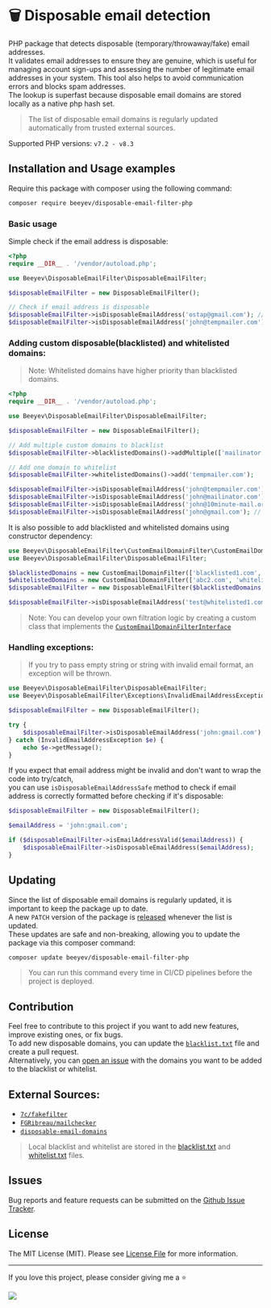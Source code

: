 # 🗑 Disposable email detection

PHP package that detects disposable (temporary/throwaway/fake) email addresses.  
It validates email addresses to ensure they are genuine,
which is useful for managing account sign-ups and assessing the number of legitimate email addresses in your system.
This tool also helps to avoid communication errors and blocks spam addresses.  
The lookup is superfast because disposable email domains are stored locally as a native php hash set.

> The list of disposable email domains is regularly updated automatically from trusted external sources.

Supported PHP versions: `v7.2 - v8.3`

## Installation and Usage examples

Require this package with composer using the following command:

```bash
composer require beeyev/disposable-email-filter-php
```

### Basic usage

Simple check if the email address is disposable:

```php
<?php
require __DIR__ . '/vendor/autoload.php';

use Beeyev\DisposableEmailFilter\DisposableEmailFilter;

$disposableEmailFilter = new DisposableEmailFilter();

// Check if email address is disposable
$disposableEmailFilter->isDisposableEmailAddress('ostap@gmail.com'); // false
$disposableEmailFilter->isDisposableEmailAddress('john@tempmailer.com'); // true
```

### Adding custom disposable(blacklisted) and whitelisted domains:

> Note: Whitelisted domains have higher priority than blacklisted domains.

```php
<?php
require __DIR__ . '/vendor/autoload.php';

use Beeyev\DisposableEmailFilter\DisposableEmailFilter;

$disposableEmailFilter = new DisposableEmailFilter();

// Add multiple custom domains to blacklist
$disposableEmailFilter->blacklistedDomains()->addMultiple(['mailinator.com', '10minute-mail.org']);

// Add one domain to whitelist
$disposableEmailFilter->whitelistedDomains()->add('tempmailer.com');

$disposableEmailFilter->isDisposableEmailAddress('john@tempmailer.com'); // false (because it's whitelisted now)
$disposableEmailFilter->isDisposableEmailAddress('john@mailinator.com'); // true
$disposableEmailFilter->isDisposableEmailAddress('john@10minute-mail.org'); // true
$disposableEmailFilter->isDisposableEmailAddress('john@gmail.com'); // false
```

It is also possible to add blacklisted and whitelisted domains using constructor dependency:

```php
use Beeyev\DisposableEmailFilter\CustomEmailDomainFilter\CustomEmailDomainFilter;
use Beeyev\DisposableEmailFilter\DisposableEmailFilter;

$blacklistedDomains = new CustomEmailDomainFilter(['blacklisted1.com', 'blacklisted2.com', 'blacklisted3.com']);
$whitelistedDomains = new CustomEmailDomainFilter(['abc2.com', 'whitelisted1.com']);
$disposableEmailFilter = new DisposableEmailFilter($blacklistedDomains, $whitelistedDomains);

$disposableEmailFilter->isDisposableEmailAddress('test@whitelisted1.com'); // false - whitelisted
```

> Note: You can develop your own filtration logic by creating a custom class that implements the [`CustomEmailDomainFilterInterface`](https://github.com/beeyev/disposable-email-filter-php/blob/master/src/CustomEmailDomainFilter/CustomEmailDomainFilterInterface.php)

### Handling exceptions:

> If you try to pass empty string or string with invalid email format, an exception will be thrown.

```php
use Beeyev\DisposableEmailFilter\DisposableEmailFilter;
use Beeyev\DisposableEmailFilter\Exceptions\InvalidEmailAddressException;

$disposableEmailFilter = new DisposableEmailFilter();

try {
    $disposableEmailFilter->isDisposableEmailAddress('john:gmail.com'); // Exception will be thrown because of invalid email format
} catch (InvalidEmailAddressException $e) {
    echo $e->getMessage();
}
```

If you expect that email address might be invalid and don't want to wrap the code into try/catch,  
you can use `isDisposableEmailAddressSafe` method to check if email address is correctly formatted before checking if it's disposable:

```php
$disposableEmailFilter = new DisposableEmailFilter();

$emailAddress = 'john:gmail.com';

if ($disposableEmailFilter->isEmailAddressValid($emailAddress)) {
    $disposableEmailFilter->isDisposableEmailAddress($emailAddress);
}
```
## Updating

Since the list of disposable email domains is regularly updated, it is important to keep the package up to date.  
A new `PATCH` version of the package is [released](https://github.com/beeyev/disposable-email-filter-php/releases/) whenever the list is updated.  
These updates are safe and non-breaking, allowing you to update the package via this composer command:  
```bash
composer update beeyev/disposable-email-filter-php
```
> You can run this command every time in CI/CD pipelines before the project is deployed.

## Contribution

Feel free to contribute to this project if you want to add new features, improve existing ones, or fix bugs.  
To add new disposable domains, you can update the [`blacklist.txt`](https://github.com/beeyev/disposable-email-filter-php/blob/master/blacklist.txt) file and create a pull request.  
Alternatively, you can [open an issue](https://github.com/beeyev/disposable-email-filter-php/issues) with the domains you want to be added to the blacklist or whitelist.

## External Sources:

- [`7c/fakefilter`](https://github.com/7c/fakefilter)
- [`FGRibreau/mailchecker`](https://github.com/FGRibreau/mailchecker)
- [`disposable-email-domains`](https://github.com/disposable-email-domains/disposable-email-domains)

> Local blacklist and whitelist are stored in the [blacklist.txt](https://github.com/beeyev/disposable-email-filter-php/blob/master/blacklist.txt) and [whitelist.txt](https://github.com/beeyev/disposable-email-filter-php/blob/master/whitelist.txt) files.

## Issues

Bug reports and feature requests can be submitted on the [Github Issue Tracker](https://github.com/beeyev/disposable-email-filter-php/issues).

## License

The MIT License (MIT). Please see [License File](https://github.com/beeyev/disposable-email-filter-php/blob/master/LICENSE.md) for more information.

---

If you love this project, please consider giving me a ⭐

![](https://visitor-badge.laobi.icu/badge?page_id=beeyev.disposable-email-filter-php)

